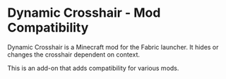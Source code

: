 # Dynamic Crosshair - Mod Compatibility

Dynamic Crosshair is a Minecraft mod for the Fabric launcher.
It hides or changes the crosshair dependent on context.

This is an add-on that adds compatibility for various mods.

